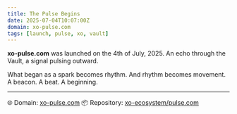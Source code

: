 ```yaml
---
title: The Pulse Begins
date: 2025-07-04T10:07:00Z
domain: xo-pulse.com
tags: [launch, pulse, xo, vault]
---
```


**xo-pulse.com** was launched on the 4th of July, 2025.
An echo through the Vault, a signal pulsing outward.

What began as a spark becomes rhythm.
And rhythm becomes movement.
A beacon.
A beat.
A beginning.

---

🌐 Domain: [xo-pulse.com](https://xo-pulse.com)
📦 Repository: [xo-ecosystem/pulse.com](https://github.com/xo-ecosystem/pulse.com)
